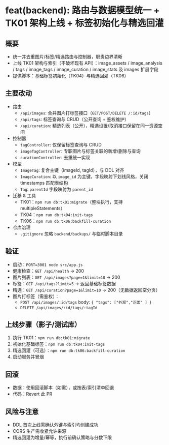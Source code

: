 # feat(backend): 路由与数据模型统一 + TK01 架构上线 + 标签初始化与精选回灌

## 概要
- 统一并去重图片/标签/精选路由与控制器，职责边界清晰
- 上线 TK01 架构与索引（不破坏现有 API）：image_assets / image_analysis / tags / image_tags / image_curation / image_stats 及 images 扩展字段
- 提供脚本：基础标签初始化（TK04）与精选回灌（TK06）

## 主要改动
- 路由
  - `/api/images`: 合并图片打标签接口（`GET/POST/DELETE /:id/tags`）
  - `/api/tags`: 标签查询与 CRUD（公开查询 + 鉴权维护）
  - `/api/curation`: 精选列表（公开），精选设置/取消接口保留在同一资源空间
- 控制器
  - `tagController`: 仅保留标签查询与 CRUD
  - `imageTagController`: 专职图片与标签关联的新增/删除与查询
  - `curationController`: 去重统一实现
- 模型
  - `ImageTag`: 复合主键（imageId, tagId），与 DDL 对齐
  - `ImageCuration`: 以 `image_id` 为主键，字段映射下划线风格，关闭 timestamps 匹配表结构
  - `Tag`: `parentId` 字段映射为 `parent_id`
- 迁移 & 工具
  - TK01：`npm run db:tk01:migrate`（整块执行，支持 multipleStatements）
  - TK04：`npm run db:tk04:init-tags`
  - TK06：`npm run db:tk06:backfill-curation`
- 仓库治理
  - `.gitignore` 忽略 `backend/backups/` 与临时脚本目录

## 验证
- 启动：`PORT=3001 node src/app.js`
- 健康检查：`GET /api/health` → 200
- 图片列表：`GET /api/images?page=1&limit=10` → 200
- 标签：`GET /api/tags?limit=5` → 返回基础标签数据
- 精选：`GET /api/curation?page=1&limit=10` → 200（无数据返回空分页）
- 图片打标签（需鉴权）：
  - `POST /api/images/:id/tags` body: `{ "tags": ["外观","正面" ] }`
  - `DELETE /api/images/:id/tags/:tagId`

## 上线步骤（影子/测试库）
1) 执行 TK01：`npm run db:tk01:migrate`
2) 初始化基础标签：`npm run db:tk04:init-tags`
3) 精选回灌（可选）：`npm run db:tk06:backfill-curation`
4) 启动服务并冒烟

## 回滚
- 数据：使用回滚脚本（如需），或按表/索引清单回退
- 代码：Revert 此 PR

## 风险与注意
- DDL 首次上线需确认外键与索引均创建成功
- CORS 生产需收紧允许来源
- 精选回灌为增量/幂等，执行前确认策略与分数下限
